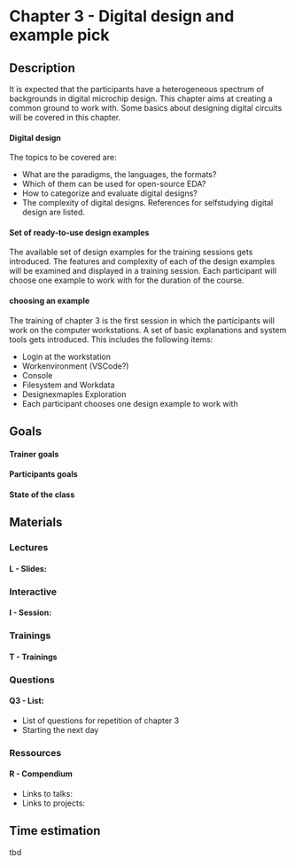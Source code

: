 # Chapter 3 - Digital design and example pick

## Description
It is expected that the participants have a heterogeneous spectrum of backgrounds in digital microchip design. This chapter aims at creating a common ground to work with. Some basics about designing digital circuits will be covered in this chapter. 

#### Digital design
The topics to be covered are:
* What are the paradigms, the languages, the formats?
* Which of them can be used for open-source EDA?
* How to categorize and evaluate digital designs?
* The complexity of digital designs.
References for selfstudying digital design are listed. 

#### Set of ready-to-use design examples
The available set of design examples for the training sessions gets introduced. The features and complexity of each of the design examples will be examined and displayed in a training session. Each participant will choose one example to work with for the duration of the course.

#### choosing an example
The training of chapter 3 is the first session in which the participants will work on the computer workstations. A set of basic explanations and system tools gets introduced. This includes the following items:
* Login at the workstation
* Workenvironment (VSCode?)
* Console
* Filesystem and Workdata
* Designexmaples Exploration
* Each participant chooses one design example to work with

## Goals
#### Trainer goals
#### Participants goals
#### State of the class

## Materials
### Lectures
#### L - Slides:

### Interactive
#### I - Session:

### Trainings
#### T - Trainings

### Questions
#### Q3 - List:
* List of questions for repetition of chapter 3
* Starting the next day

### Ressources
#### R - Compendium
* Links to talks:
* Links to projects:

## Time estimation
tbd
